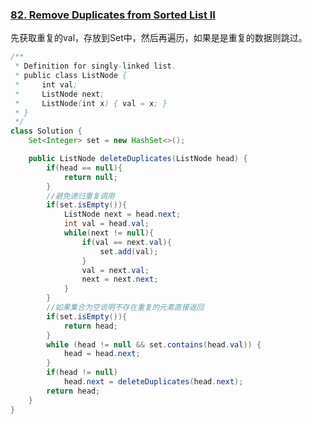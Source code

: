 ### [82. Remove Duplicates from Sorted List II](https://leetcode.com/problems/remove-duplicates-from-sorted-list-ii/)

先获取重复的val，存放到Set中，然后再遍历，如果是是重复的数据则跳过。

```java
/**
 * Definition for singly-linked list.
 * public class ListNode {
 *     int val;
 *     ListNode next;
 *     ListNode(int x) { val = x; }
 * }
 */
class Solution {
    Set<Integer> set = new HashSet<>();

    public ListNode deleteDuplicates(ListNode head) {
        if(head == null){
            return null;
        }
        //避免递归重复调用
        if(set.isEmpty()){
            ListNode next = head.next;
            int val = head.val;
            while(next != null){
                if(val == next.val){
                    set.add(val);
                }
                val = next.val;
                next = next.next;
            }
        }
        //如果集合为空说明不存在重复的元素直接返回
        if(set.isEmpty()){
            return head;
        }
        while (head != null && set.contains(head.val)) {
            head = head.next;
        }
        if(head != null)
            head.next = deleteDuplicates(head.next);
        return head; 
    }
}
```